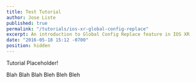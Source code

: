 ```yaml
---
title: Test Tutorial
author: Jose Liste
published: true
permalink: "/tutorials/ios-xr-global-config-replace"
excerpt: An introduction to Global Config Replace feature in IOS XR
date: "2016-05-18 15:12 -0700"
position: hidden
---
```


Tutorial Placeholder!

Blah Blah Blah
Bleh Bleh Bleh
